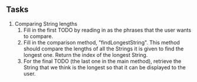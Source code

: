 ## Tasks

1. Comparing String lengths
	1. Fill in the first TODO by reading in as the phrases that the user wants
	to compare.
	2. Fill in the comparison method, "findLongestString". This method should
	compare the lengths of all the Strings it is given to find the longest one.
	Return the index of the longest String.
	3. For the final TODO (the last one in the main method), retrieve the String
	that we think is the longest so that it can be displayed to the user.